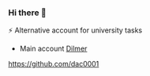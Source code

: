 ### Hi there 👋

⚡ Alternative account for university tasks

* Main account [Dilmer](https://github.com/dac0001)

https://github.com/dac0001

